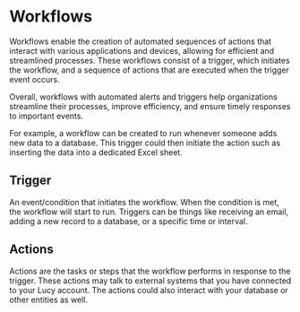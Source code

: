 # Workflows

Workflows enable the creation of automated sequences of actions that interact with various applications and devices, allowing for efficient and streamlined processes. These workflows consist of a trigger, which initiates the workflow, and a sequence of actions that are executed when the trigger event occurs.

Overall, workflows with automated alerts and triggers help organizations streamline their processes, improve efficiency, and ensure timely responses to important events.

For example, a workflow can be created to run whenever someone adds new data to a database. This trigger could then initiate the action such as inserting the data into a dedicated Excel sheet.

## **Trigger**

An event/condition that initiates the workflow. When the condition is met, the workflow will start to run. Triggers can be things like receiving an email, adding a new record to a database, or a specific time or interval.

## Actions

Actions are the tasks or steps that the workflow performs in response to the trigger. These actions may talk to external systems that you have connected to your Lucy account. The actions could also interact with your database or other entities as well.


